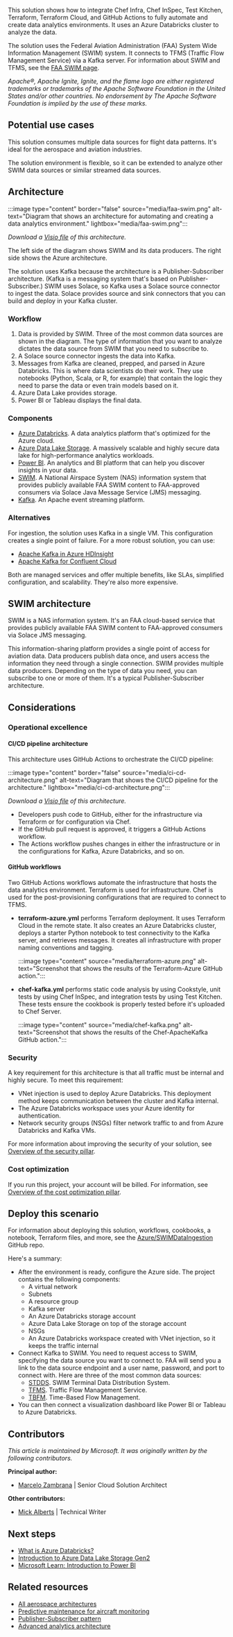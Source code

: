 This solution shows how to integrate Chef Infra, Chef InSpec, Test Kitchen, Terraform, Terraform Cloud, and GitHub Actions to fully automate and create data analytics environments. It uses an Azure Databricks cluster to analyze the data.

The solution uses the Federal Aviation Administration (FAA) System Wide Information Management (SWIM) system. It connects to TFMS (Traffic Flow Management Service) via a Kafka server. For information about SWIM and TFMS, see the [FAA SWIM page](https://www.faa.gov/air_traffic/technology/swim). 

*Apache®, Apache Ignite, Ignite, and the flame logo are either registered trademarks or trademarks of the Apache Software Foundation in the United States and/or other countries. No endorsement by The Apache Software Foundation is implied by the use of these marks.*

## Potential use cases
This solution consumes multiple data sources for flight data patterns. It's ideal for the aerospace and aviation industries.

The solution environment is flexible, so it can be extended to analyze other SWIM data sources or similar streamed data sources. 

## Architecture

:::image type="content" border="false" source="media/faa-swim.png" alt-text="Diagram that shows an architecture for automating and creating a data analytics environment." lightbox="media/faa-swim.png"::: 

*Download a [Visio file](https://arch-center.azureedge.net/faa-swim.vsdx) of this architecture.*

The left side of the diagram shows SWIM and its data producers. The right side shows the Azure architecture.

The solution uses Kafka because the architecture is a Publisher-Subscriber architecture. (Kafka is a messaging system that's based on Publisher-Subscriber.) SWIM uses Solace, so Kafka uses a Solace source connector to ingest the data. Solace provides source and sink connectors that you can build and deploy in your Kafka cluster.

### Workflow

1. Data is provided by SWIM. Three of the most common data sources are shown in the diagram. The type of information that you want to analyze dictates the data source from SWIM that you need to subscribe to.
1. A Solace source connector ingests the data into Kafka.
1. Messages from Kafka are cleaned, prepped, and parsed in Azure Databricks. This is where data scientists do their work. They use notebooks (Python, Scala, or R, for example) that contain the logic they need to parse the data or even train models based on it.
1. Azure Data Lake provides storage.
1. Power BI or Tableau displays the final data.

 
### Components

- [Azure Databricks](https://azure.microsoft.com/services/databricks). A data analytics platform that's optimized for the Azure cloud. 
- [Azure Data Lake Storage](https://azure.microsoft.com/services/storage/data-lake-storage). A massively scalable and highly secure data lake for high-performance analytics workloads.
- [Power BI](https://powerbi.microsoft.com). An analytics and BI platform that can help you discover insights in your data. 
- [SWIM](https://www.faa.gov/air_traffic/technology/swim). A National Airspace System (NAS) information system that provides publicly available FAA SWIM content to FAA-approved consumers via Solace Java Message Service (JMS) messaging.
- [Kafka](https://kafka.apache.org). An Apache event streaming platform. 

### Alternatives

For ingestion, the solution uses Kafka in a single VM. This configuration creates a single point of failure. For a more robust solution, you can use:
- [Apache Kafka in Azure HDInsight](/azure/hdinsight/kafka/apache-kafka-introduction)
- [Apache Kafka for Confluent Cloud](/azure/partner-solutions/apache-kafka-confluent-cloud/overview)

Both are managed services and offer multiple benefits, like SLAs, simplified configuration, and scalability. They're also more expensive.

## SWIM architecture

SWIM is a NAS information system. It's an FAA cloud-based service that provides publicly available FAA SWIM content to FAA-approved consumers via Solace JMS messaging. 

 This information-sharing platform provides a single point of access for aviation data. Data producers publish data once, and users access the information they need through a single connection. SWIM provides multiple data producers. Depending on the type of data you need, you can subscribe to one or more of them. It's a typical Publisher-Subscriber architecture. 

## Considerations

### Operational excellence

#### CI/CD pipeline architecture

This architecture uses GitHub Actions to orchestrate the CI/CD pipeline:

:::image type="content" border="false" source="media/ci-cd-architecture.png" alt-text="Diagram that shows the CI/CD pipeline for the architecture." lightbox="media/ci-cd-architecture.png"::: 

*Download a [Visio file](https://arch-center.azureedge.net/ci-cd-architecture.vsdx) of this architecture.*

- Developers push code to GitHub, either for the infrastructure via Terraform or for configuration via Chef. 
- If the GitHub pull request is approved, it triggers a GitHub Actions workflow.
- The Actions workflow pushes changes in either the infrastructure or in the configurations for Kafka, Azure Databricks, and so on.

#### GitHub workflows

Two GitHub Actions workflows automate the infrastructure that hosts the data analytics environment. Terraform is used for infrastructure. Chef is used for the post-provisioning configurations that are required to connect to TFMS.
- **terraform-azure.yml** performs Terraform deployment. It uses Terraform Cloud in the remote state. It also creates an Azure Databricks cluster, deploys a starter Python notebook to test connectivity to the Kafka server, and retrieves messages. It creates all infrastructure with proper naming conventions and tagging.

   :::image type="content" source="media/terraform-azure.png" alt-text="Screenshot that shows the results of the Terraform-Azure GitHub action.":::
 
- **chef-kafka.yml** performs static code analysis by using Cookstyle, unit tests by using Chef InSpec, and integration tests by using Test Kitchen. These tests ensure the cookbook is properly tested before it's uploaded to Chef Server.

   :::image type="content" source="media/chef-kafka.png" alt-text="Screenshot that shows the results of the Chef-ApacheKafka GitHub action.":::  

### Security 

A key requirement for this architecture is that all traffic must be internal and highly secure. To meet this requirement:
- VNet injection is used to deploy Azure Databricks. This deployment method keeps communication between the cluster and Kafka internal.
- The Azure Databricks workspace uses your Azure identity for authentication.
- Network security groups (NSGs) filter network traffic to and from Azure Databricks and Kafka VMs.
 
For more information about improving the security of your solution, see [Overview of the security pillar](/azure/architecture/framework/security/overview).

### Cost optimization

If you run this project, your account will be billed. For information, see [Overview of the cost optimization pillar](/azure/architecture/framework/cost/overview).

## Deploy this scenario

For information about deploying this solution, workflows, cookbooks, a notebook, Terraform files, and more, see the [Azure/SWIMDataIngestion](https://github.com/Azure/SWIMDataIngestion) GitHub repo.

Here's a summary:
- After the environment is ready, configure the Azure side. The project contains the following components:
   - A virtual network
   - Subnets 
   - A resource group
   - Kafka server
   - An Azure Databricks storage account  
   - Azure Data Lake Storage on top of the storage account
   - NSGs
   - An Azure Databricks workspace created with VNet injection, so it keeps the traffic internal 
- Connect Kafka to SWIM. You need to request access to SWIM, specifying the data source you want to connect to. FAA will send you a link to the data source endpoint and a user name, password, and port to connect with. Here are three of the most common data sources:
   - [STDDS](https://www.faa.gov/air_traffic/technology/swim/stdds). SWIM Terminal Data Distribution System.
   - [TFMS](https://aviationsystems.arc.nasa.gov/atd2-industry-workshop/fuser/TFMS_85328087.html). Traffic Flow Management Service.
   - [TBFM](https://www.faa.gov/air_traffic/publications/atpubs/foa_html/chap18_section_25.html). Time-Based Flow Management.
- You can then connect a visualization dashboard like Power BI or Tableau to Azure Databricks. 

## Contributors

*This article is maintained by Microsoft. It was originally written by the following contributors.*

**Principal author:**

 * [Marcelo Zambrana](https://www.linkedin.com/in/marcelozambrana) | Senior Cloud Solution Architect

**Other contributors:** 

 * [Mick Alberts](https://www.linkedin.com/in/mick-alberts-a24a1414) | Technical Writer

## Next steps
- [What is Azure Databricks?](/azure/databricks/scenarios/what-is-azure-databricks)
- [Introduction to Azure Data Lake Storage Gen2](/azure/storage/blobs/data-lake-storage-introduction)
- [Microsoft Learn: Introduction to Power BI](/learn/modules/introduction-power-bi)

## Related resources

- [All aerospace architectures](/azure/architecture/browse/?terms=aircraft)
- [Predictive maintenance for aircraft monitoring](../../solution-ideas/articles/predictive-maintenance.yml)
- [Publisher-Subscriber pattern](../../patterns/publisher-subscriber.yml)
- [Advanced analytics architecture](../../solution-ideas/articles/advanced-analytics-on-big-data.yml)
